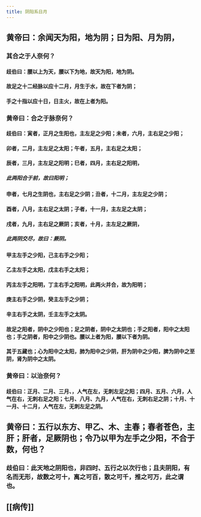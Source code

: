 ```yaml
---
title: 阴阳系日月
---
```


## 黄帝曰：余闻天为阳，地为阴；日为阳、月为阴，
### 其合之于人奈何？
#### 歧伯曰：腰以上为天，腰以下为地，故天为阳，地为阴。
#### 故足之十二经脉以应十二月，月生于水，故在下者为阴；
#### 手之十指以应十日，日主火，故在上者为阳。
### 黄帝曰：合之于脉奈何？
#### 歧伯曰：寅者，正月之生阳也，主左足之少阳；未者，六月，主右足之少阳；
#### 卯者，二月，主左足之太阳；午者，五月，主右足之太阳；
#### 辰者，三月，主左足之阳明；巳者，四月，主右足之阳明，
##### 此两阳合于前，故曰阳明；
#### 申者，七月之生阴也，主右足之少阴；丑者，十二月，主左足之少阴；
#### 酉者，八月，主右足之太阴；子者，十一月，主左足之太阴；
#### 戌者，九月，主右足之厥阴；亥者，十月，主左足之厥阴，
##### 此两阴交尽，故曰：厥阴。
#### 甲主左手之少阳，己主右手之少阳；
#### 乙主左手之太阳，戊主右手之太阳；
#### 丙主左手之阳明，丁主右手之阳明，此两火并合，故为阳明；
#### 庚主右手之少阴，癸主左手之少阴；
#### 辛主右手之太阴，壬主左手之太阴。
#### 故足之阳者，阴中之少阳也；足之阴者，阴中之太阴也；手之阳者，阳中之太阳也；手之阴者，阳中之少阴也。腰以上者为阳，腰以下者为阴。
#### 其于五藏也；心为阳中之太阳，肺为阳中之少阴，肝为阴中之少阳，脾为阴中之至阴，肾为阴中之太阴。
### 黄帝曰：以治奈何？
#### 歧伯曰：正月、二月、三月、，人气在左，无刺左足之阳；四月、五月、六月，人气在右，无刺右足之阳；七月、八月、九月，人气在右，无刺右足之阴；十月、十一月、十二月，人气在左，无刺左足之阴。
## 黄帝曰：五行以东方、甲乙、木、主春；春者苍色，主肝；肝者，足厥阴也；令乃以甲为左手之少阳，不合于数，何也？
### 歧伯曰：此天地之阴阳也，非四时、五行之以次行也；且夫阴阳，有名而无形，故数之可十，离之可百，散之可千，推之可万，此之谓也。
## [[病传]]
